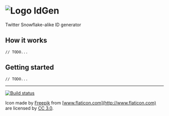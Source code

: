 # ![Logo](https://raw.githubusercontent.com/RobThree/IdGen/master/IdGenDocumentation/icons/Help.png) IdGen
Twitter Snowflake-alike ID generator

## How it works

`// TODO...`

## Getting started

`// TODO...`

<hr>

[![Build status](https://ci.appveyor.com/api/projects/status/24wqqq91u0arkf5t)](https://ci.appveyor.com/project/RobIII/idgen)

Icon made by [Freepik](http://www.flaticon.com/authors/freepik) from [www.flaticon.com](http://www.flaticon.com) are licensed by [CC 3.0](http://creativecommons.org/licenses/by/3.0/).
